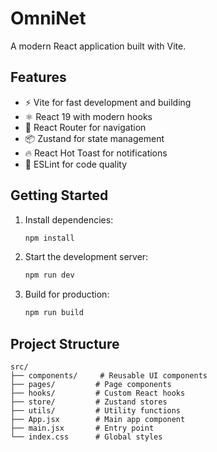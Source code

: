# OmniNet

A modern React application built with Vite.

## Features

- ⚡ Vite for fast development and building
- ⚛️ React 19 with modern hooks
- 🧭 React Router for navigation
- 📦 Zustand for state management
- 🔥 React Hot Toast for notifications
- 🎯 ESLint for code quality

## Getting Started

1. Install dependencies:
   ```bash
   npm install
   ```

2. Start the development server:
   ```bash
   npm run dev
   ```

3. Build for production:
   ```bash
   npm run build
   ```

## Project Structure

```
src/
├── components/     # Reusable UI components
├── pages/         # Page components
├── hooks/         # Custom React hooks
├── store/         # Zustand stores
├── utils/         # Utility functions
├── App.jsx        # Main app component
├── main.jsx       # Entry point
└── index.css      # Global styles
```
